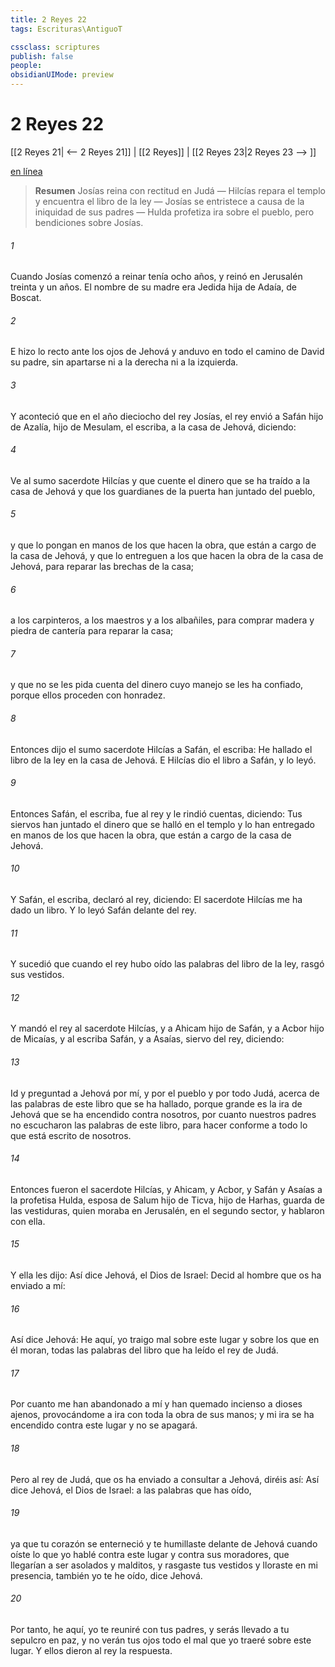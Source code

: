 ```yaml
---
title: 2 Reyes 22
tags: Escrituras\AntiguoT

cssclass: scriptures
publish: false
people:
obsidianUIMode: preview
---
```


# 2 Reyes 22
[[2 Reyes 21| <-- 2 Reyes 21]] | [[2 Reyes]] | [[2 Reyes 23|2 Reyes 23 --> ]]

[en línea](https://churchofjesuschrist.org/study/scriptures/ot/2-kgs/22?lang=spa)

> __Resumen__
Josías reina con rectitud en Judá — Hilcías repara el templo y encuentra el libro de la ley — Josías se entristece a causa de la iniquidad de sus padres — Hulda profetiza ira sobre el pueblo, pero bendiciones sobre Josías.

###### 1 
Cuando Josías comenzó a reinar tenía ocho años, y reinó en Jerusalén treinta y un años. El nombre de su madre era Jedida hija de Adaía, de Boscat.

###### 2 
E hizo lo recto ante los ojos de Jehová y anduvo en todo el camino de David su padre, sin apartarse ni a la derecha ni a la izquierda.

###### 3 
Y aconteció que en el año dieciocho del rey Josías, el rey envió a Safán hijo de Azalía, hijo de Mesulam, el escriba, a la casa de Jehová, diciendo:

###### 4 
Ve al sumo sacerdote Hilcías y  que cuente el dinero que se ha traído a la casa de Jehová y que los guardianes de la puerta han juntado del pueblo,

###### 5 
y que lo pongan en manos de los que hacen la obra, que están a cargo de la casa de Jehová, y que lo entreguen a los que hacen la obra de la casa de Jehová, para reparar las brechas de la casa;

###### 6 
a los carpinteros, a los maestros y a los albañiles, para comprar madera y piedra de cantería para reparar la casa;

###### 7 
y que no se les pida cuenta del dinero cuyo manejo se les ha confiado, porque ellos proceden con honradez.

###### 8 
Entonces dijo el sumo sacerdote Hilcías a Safán, el escriba: He hallado el libro de la ley en la casa de Jehová. E Hilcías dio el libro a Safán, y lo leyó.

###### 9 
Entonces Safán, el escriba, fue al rey y le rindió cuentas, diciendo: Tus siervos han juntado el dinero que se halló en el templo y lo han entregado en manos de los que hacen la obra, que están a cargo de la casa de Jehová.

###### 10 
Y Safán, el escriba, declaró al rey, diciendo: El sacerdote Hilcías me ha dado un libro. Y lo leyó Safán delante del rey.

###### 11 
Y sucedió que cuando el rey hubo oído las palabras del libro de la ley, rasgó sus vestidos.

###### 12 
Y mandó el rey al sacerdote Hilcías, y a Ahicam hijo de Safán, y a Acbor hijo de Micaías, y al escriba Safán, y a Asaías, siervo del rey, diciendo:

###### 13 
Id y preguntad a Jehová por mí, y por el pueblo y por todo Judá, acerca de las palabras de este libro que se ha hallado, porque grande es la ira de Jehová que se ha encendido contra nosotros, por cuanto nuestros padres no escucharon las palabras de este libro, para hacer conforme a todo lo que está escrito de nosotros.

###### 14 
Entonces fueron el sacerdote Hilcías, y Ahicam, y Acbor, y Safán y Asaías a la profetisa Hulda, esposa de Salum hijo de Ticva, hijo de Harhas, guarda de las vestiduras, quien moraba en Jerusalén, en el segundo sector, y hablaron con ella.

###### 15 
Y ella les dijo: Así dice Jehová, el Dios de Israel: Decid al hombre que os ha enviado a mí:

###### 16 
Así dice Jehová: He aquí, yo traigo mal sobre este lugar y sobre los que en él moran,  todas las palabras del libro que ha leído el rey de Judá.

###### 17 
Por cuanto me han abandonado a mí y han quemado incienso a dioses ajenos, provocándome a ira con toda la obra de sus manos; y mi ira se ha encendido contra este lugar y no se apagará.

###### 18 
Pero al rey de Judá, que os ha enviado a consultar a Jehová, diréis así: Así dice Jehová, el Dios de Israel:  a las palabras que has oído,

###### 19 
ya que tu corazón se enterneció y te humillaste delante de Jehová cuando oíste lo que yo hablé contra este lugar y contra sus moradores, que llegarían a ser asolados y malditos, y rasgaste tus vestidos y lloraste en mi presencia, también yo te he oído, dice Jehová.

###### 20 
Por tanto, he aquí, yo te reuniré con tus padres, y serás llevado a tu sepulcro en paz, y no verán tus ojos todo el mal que yo traeré sobre este lugar. Y ellos dieron al rey la respuesta.

